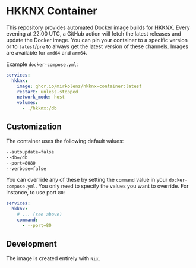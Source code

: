 # HKKNX Container

This repository provides automated Docker image builds for [HKKNX](https://github.com/brutella/hkknx-public).
Every evening at 22:00 UTC, a GitHub action will fetch the latest releases and update the Docker image.
You can pin your container to a specific version or to `latest`/`pre` to always get the latest version of these channels.
Images are available for `amd64` and `arm64`.

Example `docker-compose.yml`:

```yaml
services:
  hkknx:
    image: ghcr.io/mirkolenz/hkknx-container:latest
    restart: unless-stopped
    network_mode: host
    volumes:
      - ./hkknx:/db
```

## Customization

The container uses the following default values:

```txt
--autoupdate=false
--db=/db
--port=8080
--verbose=false
```

You can override any of these by setting the `command` value in your `docker-compose.yml`.
You only need to specify the values you want to override.
For instance, to use port `80`:

```yaml
services:
  hkknx:
    # ... (see above)
    command:
      - --port=80
```

## Development

The image is created entirely with `Nix`.
